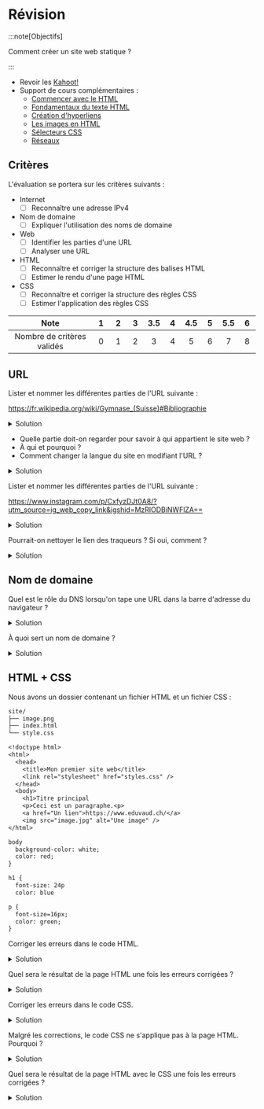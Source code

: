 # Révision

:::note[Objectifs]

Comment créer un site web statique ?

:::

- Revoir les [Kahoot!](https://create.kahoot.it/course/a4d8083e-9fe7-403e-aefa-8ed11af05c45)
- Support de cours complémentaires :
  - [Commencer avec le HTML](https://developer.mozilla.org/fr/docs/Learn/HTML/Introduction_to_HTML/Getting_started)
  - [Fondamentaux du texte HTML](https://developer.mozilla.org/fr/docs/Learn/HTML/Introduction_to_HTML/HTML_text_fundamentals)
  - [Création d'hyperliens](https://developer.mozilla.org/fr/docs/Learn/HTML/Introduction_to_HTML/Creating_hyperlinks)
  - [Les images en HTML](https://developer.mozilla.org/fr/docs/Learn/HTML/Multimedia_and_embedding/Images_in_HTML)
  - [Sélecteurs CSS](https://developer.mozilla.org/fr/docs/Learn/CSS/Building_blocks/Selectors)
  - [Réseaux](https://apprendre.modulo-info.ch/resx/index.html)

## Critères

L'évaluation se portera sur les critères suivants :

- Internet
  - [ ] Reconnaître une adresse IPv4
- Nom de domaine
  - [ ] Expliquer l'utilisation des noms de domaine
- Web
  - [ ] Identifier les parties d'une URL
  - [ ] Analyser une URL
- HTML
  - [ ] Reconnaître et corriger la structure des balises HTML
  - [ ] Estimer le rendu d'une page HTML
- CSS
  - [ ] Reconnaître et corriger la structure des règles CSS
  - [ ] Estimer l'application des règles CSS

|            Note            | &nbsp;1&nbsp; | &nbsp;2&nbsp; | &nbsp;3&nbsp; | 3.5 | &nbsp;4&nbsp; | 4.5 | &nbsp;5&nbsp; | 5.5 | &nbsp;6&nbsp; |
| :------------------------: | :-----------: | :-----------: | :-----------: | :-: | :-----------: | :-: | :-----------: | :-: | :-----------: |
| Nombre de critères validés |       0       |       1       |       2       |  3  |       4       |  5  |       6       |  7  |       8       |

## URL

Lister et nommer les différentes parties de l'URL suivante :

https://fr.wikipedia.org/wiki/Gymnase_(Suisse)#Bibliographie

<details>
<summary>Solution</summary>

- Protocole : `https`
- Nom de domaine : `fr.wikipedia.org`
  - Domaine de troisième niveau (sous-domaine) : `fr`
  - Domaine de deuxième niveau (domaine) : `wikipedia`
  - Domaine de premier niveau (extension) : `org`
- Chemin : `/wiki/Gymnase_(Suisse)`
- Fragment : `#Bibliographie`

</details>

- Quelle partie doit-on regarder pour savoir à qui appartient le site web ?
- À qui et pourquoi ?
- Comment changer la langue du site en modifiant l'URL ?

<details>
<summary>Solution</summary>

- Domaine : `fr.wikipedia.org`
- Wikipedia loue le nom de domaine `wikipedia.org` et l'a configuré pour que `fr.wikipedia.org` pointe vers ses serveurs.
- En changeant `fr` par `en` dans le domaine : `en.wikipedia.org`

</details>

Lister et nommer les différentes parties de l'URL suivante :

https://www.instagram.com/p/CxfyzDJt0A8/?utm_source=ig_web_copy_link&igshid=MzRlODBiNWFlZA==

<details>
<summary>Solution</summary>

- Protocole : `https`
- Nom de domaine : `www.instagram.com`
  - Domaine de troisième niveau (sous-domaine) : `www`
  - Domaine de deuxième niveau (domaine) : `instagram`
  - Domaine de premier niveau (extension) : `com`
- Paramètres : `?utm_source=ig_web_copy_link&igshid=MzRlODBiNWFlZA==`
  - 2 paramètres :
    - `utm_source=ig_web_copy_link`
    - `igshid=MzRlODBiNWFlZA==`

</details>

Pourrait-on nettoyer le lien des traqueurs ? Si oui, comment ?

<details>
<summary>Solution</summary>

Les deux paramètres sont des traqueurs. On peut les supprimer pour nettoyer le lien : https://www.instagram.com/p/CxfyzDJt0A8/

- `utm_source` indique la source de la visite (paramètre UTM). Ici, c'est un lien copié depuis la version web d'Instagram.
- `igshid` est probablement un acronyme pour "Instagram Share ID". C'est un identifiant unique pour chaque visiteur. Il permet de suivre les visites d'un même utilisateur.

</details>

## Nom de domaine

Quel est le rôle du DNS lorsqu'on tape une URL dans la barre d'adresse du navigateur ?

<details>
<summary>Solution</summary>

Le DNS (Domain Name System) est un service qui permet de traduire un nom de domaine en adresse IP.
Lorsqu'on tape une URL dans la barre d'adresse du navigateur, le navigateur envoie une requête DNS pour obtenir l'adresse IP du serveur qui héberge le site web.
Puis, il envoie une requête HTTP à cette adresse IP pour récupérer le contenu du site.

</details>

À quoi sert un nom de domaine ?

<details>
<summary>Solution</summary>

Un nom de domaine permet d'associer un nom facilement mémorisable à une adresse IP.
Cela permet de simplifier l'accès aux sites web pour les utilisateurs.
Par exemple, il est plus facile de se souvenir de `google.com` que de `216.58.209.46`.

</details>

## HTML + CSS

Nous avons un dossier contenant un fichier HTML et un fichier CSS :

```txt
site/
├── image.png
├── index.html
└── style.css
```

```txt title="index.html"
<!doctype html>
<html>
  <head>
    <title>Mon premier site web</title>
    <link rel="stylesheet" href="styles.css" />
  </head>
  <body>
    <h1>Titre principal
    <p>Ceci est un paragraphe.<p>
    <a href="Un lien">https://www.eduvaud.ch/</a>
    <img src="image.jpg" alt="Une image" />
</html>
```

```txt title="style.css"
body
  background-color: white;
  color: red;
}

h1 {
  font-size: 24p
  color: blue

p {
  font-size=16px;
  color: green;
}
```

Corriger les erreurs dans le code HTML.

<details>
<summary>Solution</summary>

```html title="index.html"
<!doctype html>
<html>
  <head>
    <title>Mon premier site web</title>
    <link rel="stylesheet" href="styles.css" />
  </head>
  <body>
    <h1>Titre principal</h1>
    <p>Ceci est un paragraphe.</p>
    <img src="image.png" alt="Une image" />
  </body>
</html>
```

- La balise `<h1>` n'est pas fermée.
- La balise fermante `</p>` est manquante.
- Le texte du lien doit être entre les balises `<a>` et `</a>`.
- L'attribut `href` du lien doit contenir une URL valide.
- La balise `<body>` n'est pas fermée.
- L'attribut `src` de l'image doit pointer vers le fichier `image.png`, pas `image.jpg`.

</details>

Quel sera le résultat de la page HTML une fois les erreurs corrigées ?

<details>
<summary>Solution</summary>

```jsx live
<html>
  <head>
    <title>Mon premier site web</title>
  </head>
  <body>
    <h1>Titre principal</h1>
    <p>Ceci est un paragraphe.</p>
    <img
      src="https://upload.wikimedia.org/wikipedia/commons/8/83/Solid_white_bordered.svg"
      alt="Une image"
    />
  </body>
</html>
```

Avec `Mon premier site web` comme titre de l'onglet.

</details>

Corriger les erreurs dans le code CSS.

<details>
<summary>Solution</summary>

```css
body {
  background-color: white;
  color: black;
}

h1 {
  font-size: 24px;
  color: blue;
}

p {
  font-size: 16px;
  color: green;
}
```

- Les accolades `{}` doivent être utilisées pour délimiter les règles CSS.
- Les propriétés CSS doivent être séparées par des `;`.
- Les valeurs des propriétés CSS doivent être séparées par des `:`.
- Les unités de mesure doivent être écrites correctement (`px`).

</details>

Malgré les corrections, le code CSS ne s'applique pas à la page HTML. Pourquoi ?

<details>
<summary>Solution</summary>

Le lien vers le fichier CSS est incorrect dans le fichier HTML.

```html title="index.html"
<link rel="stylesheet" href="styles.css" />
```

Le nom du fichier CSS est `style.css`, pas `styles.css`.

- Soit renommer le fichier CSS en `styles.css`.
- Soit corriger le nom du fichier dans le lien.

</details>

Quel sera le résultat de la page HTML avec le CSS une fois les erreurs corrigées ?

<details>
<summary>Solution</summary>

```jsx live
<html>
  <head>
    <title>Mon premier site web</title>
  </head>
  <div style={{ backgroundColor: "white", color: "black" }}>
    <h1 style={{ fontSize: "24px", color: "blue" }}>Titre principal</h1>
    <p style={{ fontSize: "16px", color: "green" }}>Ceci est un paragraphe.</p>
    <img
      src="https://upload.wikimedia.org/wikipedia/commons/8/83/Solid_white_bordered.svg"
      alt="Une image"
    />
  </div>
</html>
```

Avec `Mon premier site web` comme titre de l'onglet.

</details>

